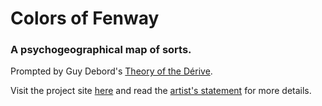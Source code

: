 # Colors of Fenway
### A psychogeographical map of sorts.

Prompted by Guy Debord's [Theory of the Dérive](http://www.cddc.vt.edu/sionline/si/theory.html).

Visit the project site [here](https://ctlnwng.github.io/colors-of-fenway/) and read the [artist's statement](https://ctlnwng.github.io/colors-of-fenway/statement.html) for more details.
